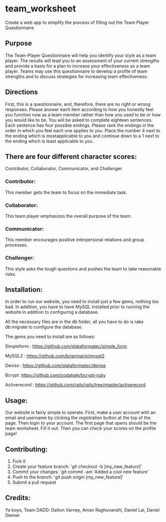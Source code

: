 # team_worksheet

Create a web app to simplify the process of filling out the Team Player Questionnaire. 


## Purpose

The Team-Player Questionnaire will help you identify your style as a team player. The results will lead you to an assessment of your current strengths and provide a basis for a plan to increase your effectiveness as a team player. Teams may use this questionnaire to develop a profile of team strengths and to discuss strategies for increasing team effectiveness.

## Directions

First, this is a questionnaire, and, therefore, there are no right or wrong responses. Please answer each item according to how you honestly feel you function now as a team member rather than how you used to be or how you would like to be.   You will be asked to complete eighteen sentences. Each sentence has four possible endings. Please rank the endings in the order in which you feel each one applies to you. Place the number 4 next to the ending which is mostapplicable to you and continue down to a 1 next to the ending which is least
applicable to you.

## There are four different character scores: 
Contributor, Collaborator, Communicator, and Challenger.

### Contributor: 
This member gets the team to focus on the immediate task.

### Collaborator:
This team player emphasizes the overall purpose of the team.

### Communicator:
This member encourages positive interpersonal relations and group processes.

### Challenger:
This style asks the tough questions and pushes the team to take reasonable risks.

## Installation:

In order to run our website, you need to install just a few gems, nothing too bad. 
In addition, you have to have MySQL installed prior to running the website in addition to configuring a database. 

All the necessary files are in the db folder, all you have to do is rake db:migrate to configure the database. 

The gems you need to install are as follows:

Simpleform : 
https://github.com/plataformatec/simple_form

MySQL2 : 
https://github.com/brianmario/mysql2

Devise :
https://github.com/plataformatec/devise

Bcrypt:
https://github.com/codahale/bcrypt-ruby

Activerecord :
https://github.com/rails/rails/tree/master/activerecord

## Usage:
Our website is fairly simple to operate. First, make a user account with an email and username by clicking the registration button at the top of the page. Then login to your account. The first page that opens should be the team worksheet. Fill it out. Then you can check your scores on the profile page!

## Contributing:
1. Fork it
2. Create your feature branch: 'git checkout -b [my_new_feature]'
3. Commit your changes: 'git commit -am 'Added a cool new feature'
4. Push to the branch: 'git push origin [my_new_feature]'
5. Submit a pull request

## Credits:
Ya boys, Team DADD: Dalton Varney, Aman Raghuvanshi, Daniel Lai, Daniel Diemer

